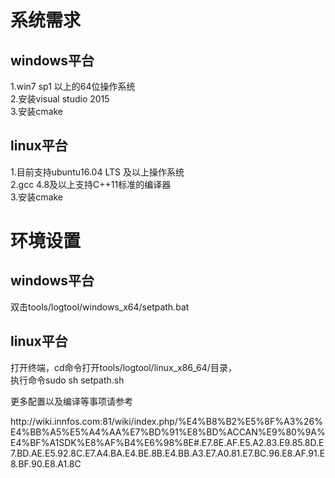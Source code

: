 # 系统需求
## windows平台
1.win7 sp1 以上的64位操作系统</br>
2.安装visual studio 2015</br>
3.安装cmake</br>
## linux平台
1.目前支持ubuntu16.04 LTS 及以上操作系统</br>
2.gcc 4.8及以上支持C++11标准的编译器</br>
3.安装cmake</br>
# 环境设置
## windows平台
双击tools/logtool/windows_x64/setpath.bat</br>
## linux平台
打开终端，cd命令打开tools/logtool/linux_x86_64/目录，</br>
执行命令sudo sh setpath.sh</br>

更多配置以及编译等事项请参考</br>
</html>
http://wiki.innfos.com:81/wiki/index.php/%E4%B8%B2%E5%8F%A3%26%E4%BB%A5%E5%A4%AA%E7%BD%91%E8%BD%ACCAN%E9%80%9A%E4%BF%A1SDK%E8%AF%B4%E6%98%8E#.E7.8E.AF.E5.A2.83.E9.85.8D.E7.BD.AE.E5.92.8C.E7.A4.BA.E4.BE.8B.E4.BB.A3.E7.A0.81.E7.BC.96.E8.AF.91.E8.BF.90.E8.A1.8C
</html>
